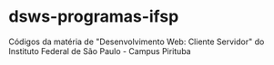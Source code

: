 # dsws-programas-ifsp
Códigos da matéria de "Desenvolvimento Web: Cliente Servidor" do Instituto Federal de São Paulo - Campus Pirituba
